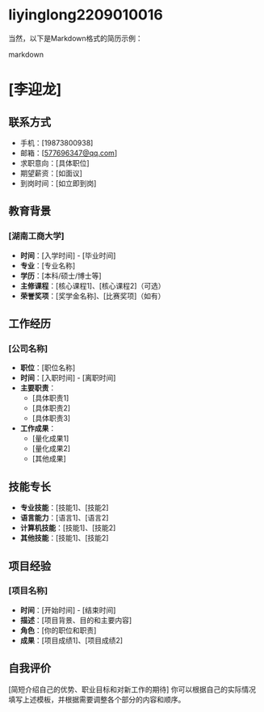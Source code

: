 # liyinglong2209010016
当然，以下是Markdown格式的简历示例：

markdown
# [李迎龙]
 
## 联系方式
- 手机：[19873800938]
- 邮箱：[577696347@qq.com]
- 求职意向：[具体职位]
- 期望薪资：[如面议]
- 到岗时间：[如立即到岗]
 
## 教育背景
### [湖南工商大学]
- **时间**：[入学时间] - [毕业时间]
- **专业**：[专业名称]
- **学历**：[本科/硕士/博士等]
- **主修课程**：[核心课程1]、[核心课程2]（可选）
- **荣誉奖项**：[奖学金名称]、[比赛奖项]（如有）
 
## 工作经历
### [公司名称]
- **职位**：[职位名称]
- **时间**：[入职时间] - [离职时间]
- **主要职责**：
  - [具体职责1]
  - [具体职责2]
  - [具体职责3]
- **工作成果**：
  - [量化成果1]
  - [量化成果2]
  - [其他成果]
 
## 技能专长
- **专业技能**：[技能1]、[技能2]
- **语言能力**：[语言1]、[语言2]
- **计算机技能**：[技能1]、[技能2]
- **其他技能**：[技能1]、[技能2]
 
## 项目经验
### [项目名称]
- **时间**：[开始时间] - [结束时间]
- **描述**：[项目背景、目的和主要内容]
- **角色**：[你的职位和职责]
- **成果**：[项目成绩1]、[项目成绩2]
 
## 自我评价
[简短介绍自己的优势、职业目标和对新工作的期待]
你可以根据自己的实际情况填写上述模板，并根据需要调整各个部分的内容和顺序。
